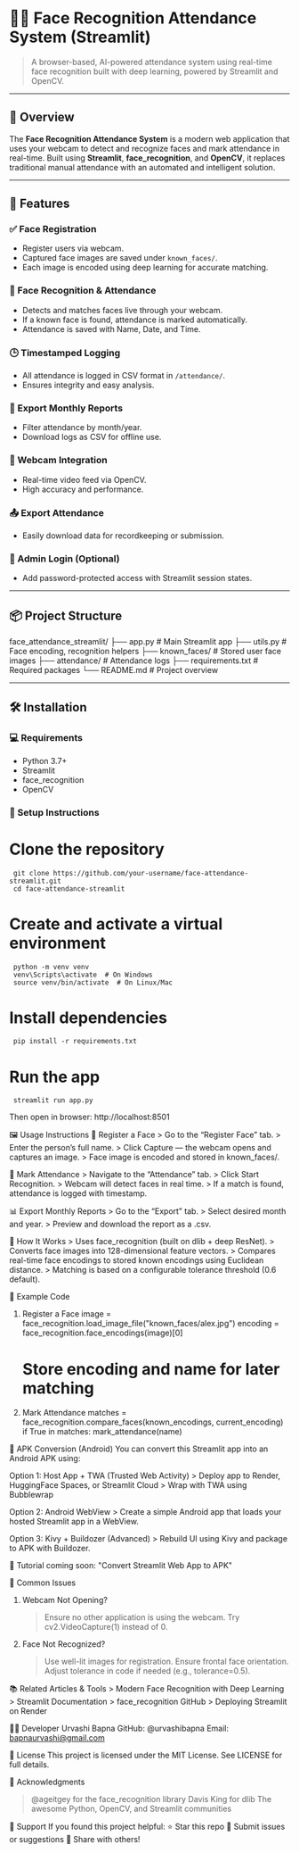 # 👨‍🏫 Face Recognition Attendance System (Streamlit)

> A browser-based, AI-powered attendance system using real-time face recognition built with deep learning, powered by Streamlit and OpenCV.

---

## 🚀 Overview

The **Face Recognition Attendance System** is a modern web application that uses your webcam to detect and recognize faces and mark attendance in real-time. Built using **Streamlit**, **face_recognition**, and **OpenCV**, it replaces traditional manual attendance with an automated and intelligent solution.

---

## 🌟 Features

### ✅ Face Registration
- Register users via webcam.
- Captured face images are saved under `known_faces/`.
- Each image is encoded using deep learning for accurate matching.

### 🧠 Face Recognition & Attendance
- Detects and matches faces live through your webcam.
- If a known face is found, attendance is marked automatically.
- Attendance is saved with Name, Date, and Time.

### 🕒 Timestamped Logging
- All attendance is logged in CSV format in `/attendance/`.
- Ensures integrity and easy analysis.

### 📆 Export Monthly Reports
- Filter attendance by month/year.
- Download logs as CSV for offline use.

### 📸 Webcam Integration
- Real-time video feed via OpenCV.
- High accuracy and performance.

### 📤 Export Attendance
- Easily download data for recordkeeping or submission.

### 🔐 Admin Login (Optional)
- Add password-protected access with Streamlit session states.

---

## 📦 Project Structure

face_attendance_streamlit/
├── app.py # Main Streamlit app
├── utils.py # Face encoding, recognition helpers
├── known_faces/ # Stored user face images
├── attendance/ # Attendance logs
├── requirements.txt # Required packages
└── README.md # Project overview


---

## 🛠️ Installation

### 💻 Requirements
- Python 3.7+
- Streamlit
- face_recognition
- OpenCV

### 🔧 Setup Instructions
   # Clone the repository
     git clone https://github.com/your-username/face-attendance-streamlit.git
     cd face-attendance-streamlit
   # Create and activate a virtual environment
     python -m venv venv
     venv\Scripts\activate  # On Windows
     source venv/bin/activate  # On Linux/Mac
   # Install dependencies
     pip install -r requirements.txt

   # Run the app
     streamlit run app.py
  
  
Then open in browser: http://localhost:8501

🖼️ Usage Instructions
   📌 Register a Face
    > Go to the “Register Face” tab.
    > Enter the person’s full name.
    > Click Capture — the webcam opens and captures an image.
    > Face image is encoded and stored in known_faces/.

  📝 Mark Attendance
    > Navigate to the “Attendance” tab.
    > Click Start Recognition.
    > Webcam will detect faces in real time.
    > If a match is found, attendance is logged with timestamp.

  📊 Export Monthly Reports
    > Go to the “Export” tab.
    > Select desired month and year.
    > Preview and download the report as a .csv.

🧠 How It Works
    > Uses face_recognition (built on dlib + deep ResNet).
    > Converts face images into 128-dimensional feature vectors.
    > Compares real-time face encodings to stored known encodings using Euclidean distance.
    > Matching is based on a configurable tolerance threshold (0.6 default).

🐍 Example Code
   1. Register a Face
      image = face_recognition.load_image_file("known_faces/alex.jpg")
      encoding = face_recognition.face_encodings(image)[0]
      # Store encoding and name for later matching

   2. Mark Attendance
      matches = face_recognition.compare_faces(known_encodings, current_encoding)
      if True in matches:
      mark_attendance(name) 


📱 APK Conversion (Android)
  You can convert this Streamlit app into an Android APK using:

  Option 1: Host App + TWA (Trusted Web Activity)
      > Deploy app to Render, HuggingFace Spaces, or Streamlit Cloud
      > Wrap with TWA using Bubblewrap

  Option 2: Android WebView
      > Create a simple Android app that loads your hosted Streamlit app in a WebView.

  Option 3: Kivy + Buildozer (Advanced)
      > Rebuild UI using Kivy and package to APK with Buildozer.

📘 Tutorial coming soon: "Convert Streamlit Web App to APK"


🛑 Common Issues
 1. Webcam Not Opening?
    > Ensure no other application is using the webcam.
    > Try cv2.VideoCapture(1) instead of 0.

 2. Face Not Recognized?
    > Use well-lit images for registration.
    > Ensure frontal face orientation.
    > Adjust tolerance in code if needed (e.g., tolerance=0.5).


📚 Related Articles & Tools
    > Modern Face Recognition with Deep Learning
    > Streamlit Documentation
    > face_recognition GitHub
    > Deploying Streamlit on Render


👨‍💻 Developer
    Urvashi Bapna
    GitHub: @urvashibapna
    Email: bapnaurvashi@gmail.com

📜 License
   This project is licensed under the MIT License.
   See LICENSE for full details.


🌟 Acknowledgments
  > @ageitgey for the face_recognition library 
  > Davis King for dlib
  > The awesome Python, OpenCV, and Streamlit communities

🙏 Support
   If you found this project helpful:
  ⭐ Star this repo
  🐞 Submit issues or suggestions
  📢 Share with others!





